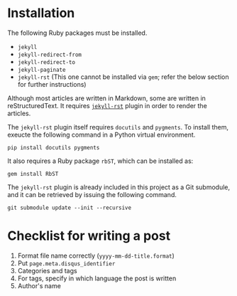 Installation
============

The following Ruby packages must be installed.

* `jekyll`
* `jekyll-redirect-from`
* `jekyll-redirect-to`
* `jekyll-paginate`
* `jekyll-rst` (This one cannot be installed via `gem`; refer the below section
   for further instructions)

Although most articles are written in Markdown, some are written in
reStructuredText. It requires
[`jekyll-rst`](https://github.com/xdissent/jekyll-rst) plugin in order to
render the articles.

The `jekyll-rst` plugin itself requires `docutils` and `pygments`. To install
them, exeucte the following command in a Python virtual environment.

    pip install docutils pygments

It also requires a Ruby package `rbST`, which can be installed as:

    gem install RbST

The `jekyll-rst` plugin is already included in this project as a Git submodule,
and it can be retrieved by issuing the following command.

    git submodule update --init --recursive

Checklist for writing a post
============================

1. Format file name correctly (`yyyy-mm-dd-title.format`)
1. Put `page.meta.disqus_identifier`
1. Categories and tags
  1. For tags, specify in which language the post is written
1. Author's name
